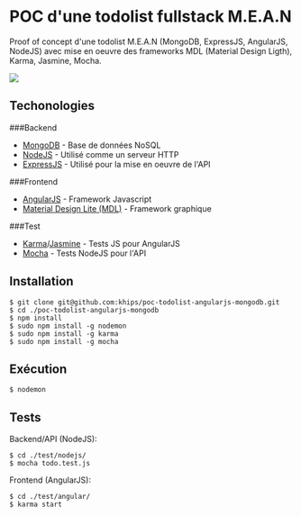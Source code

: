# POC d'une todolist fullstack M.E.A.N

Proof of concept d'une todolist M.E.A.N (MongoDB, ExpressJS, AngularJS, NodeJS) avec mise en oeuvre des frameworks MDL (Material Design Ligth), Karma, Jasmine, Mocha.

![](https://raw.githubusercontent.com/khips/poc-todolist-angularjs-mongodb/master/screenshot.png)

## Techonologies

###Backend

- [MongoDB](https://www.mongodb.org/) - Base de données NoSQL 
- [NodeJS](https://nodejs.org/) - Utilisé comme un serveur HTTP
- [ExpressJS](http://expressjs.com/) - Utilisé pour la mise en oeuvre de l'API


###Frontend

- [AngularJS](https://angularjs.org/) - Framework Javascript
- [Material Design Lite (MDL)](http://www.getmdl.io/) - Framework graphique

###Test
 
- [Karma](http://karma-runner.github.io/)/[Jasmine](http://jasmine.github.io/) - Tests JS pour AngularJS 
- [Mocha](http://mochajs.org/) - Tests NodeJS pour l'API


## Installation

```
$ git clone git@github.com:khips/poc-todolist-angularjs-mongodb.git
$ cd ./poc-todolist-angularjs-mongodb
$ npm install
$ sudo npm install -g nodemon
$ sudo npm install -g karma
$ sudo npm install -g mocha
```	

## Exécution

```
$ nodemon
```

## Tests

Backend/API (NodeJS):

```
$ cd ./test/nodejs/
$ mocha todo.test.js
```

Frontend (AngularJS):

```
$ cd ./test/angular/ 
$ karma start
```
